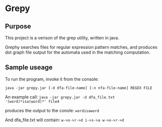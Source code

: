 # Grepy

## Purpose

This project is a verison of the grep utility, written in java.

Grephy searches files for regular expression pattern matches, and produces dot graph file output for the automata used in the matching computation.

## Sample useage

To run the program, invoke it from the console:

`java -jar grepy.jar [-d dfa-file-name] [-n nfa-file-name] REGEX FILE`

An example call: `java -jar grepy.jar -d dfa_file.txt '(word)*isa(word)*' file4`

produces the output to the conole: `wordisaword`

And dfa_file.txt will contain: 
`w->o->r->d
 i->s->a
 w->o->r->d`



